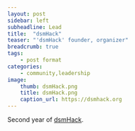 ```yaml
---
layout: post
sidebar: left
subheadline: Lead
title:  "dsmHack"
teaser: "'dsmHack' founder, organizer"
breadcrumb: true
tags:
    - post format
categories:
    - community,leadership
image:
    thumb: dsmHack.png
    title: dsmHack.png
    caption_url: https://dsmhack.org
---
```

Second year of <a href='https://dsmhack.org/' target='new'>dsmHack</a>. 